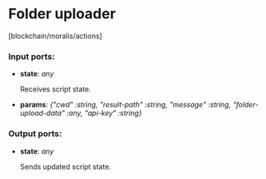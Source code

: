 # Folder uploader

[blockchain/moralis/actions]

### Input ports:

* __state__: _any_

    Receives script state.



* __params__: _{"cwd" :string, "result-path" :string, "message" :string, "folder-upload-data" :any, "api-key" :string}_



### Output ports:

* __state__: _any_

    Sends updated script state.



